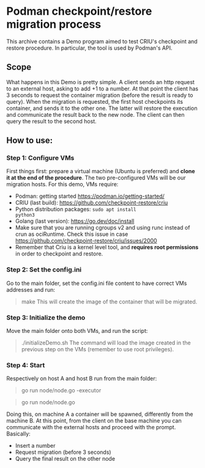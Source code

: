 # Podman checkpoint/restore migration process
This archive contains a Demo program aimed to test CRIU's checkpoint and restore procedure. In particular, the tool is used by Podman's API.
## Scope
What happens in this Demo is pretty simple. A client sends an http request to an external host, asking to add +1 to a number.
At that point the client has 3 seconds to request the container migration (before the result is ready to query).
When the migration is requested, the first host checkpoints its container, and sends it to the other one. The latter will restore the execution and communicate the result back to the new node.
The client can then query the result to the second host.
## How to use:
### Step 1: Configure VMs
First things first: prepare a virtual machine (Ubuntu is preferred) and **clone it at the end of the procedure**. The two pre-configured VMs will be our migration hosts. For this demo, VMs require:
- Podman: getting started https://podman.io/getting-started/
- CRIU (last build): https://github.com/checkpoint-restore/criu
- Python distribution packages: <code>sudo apt install python3</code>
- Golang (last version): https://go.dev/doc/install
- Make sure that you are running cgroups v2 and using runc instead of crun as ociRuntime. Check this issue in case https://github.com/checkpoint-restore/criu/issues/2000
- Remember that Criu is a kernel level tool, and **requires root permissions** in order to checkpoint and restore. 
### Step 2: Set the config.ini
Go to the main folder, set the config.ini file content to have correct VMs addresses and run:
> make
This will create the image of the container that will be migrated.
### Step 3: Initialize the demo
Move the main folder onto both VMs, and run the script:
>./initializeDemo.sh
The command will load the image created in the previous step on the VMs (remember to use root privileges).
### Step 4: Start
Respectively on host A and host B run from the main folder:
> go run node/node.go -executor

> go run node/node.go

Doing this, on machine A a container will be spawned, differently from the machine B.
At this point, from the client on the base machine you can communicate with the external hosts and proceed with the prompt.
Basically:
- Insert a number
- Request migration (before 3 seconds)
- Query the final result on the other node
